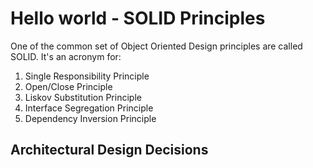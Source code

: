 # Hello world - SOLID Principles
One of the common set of Object Oriented Design principles are called SOLID. It's an acronym for:
1. Single Responsibility Principle
2. Open/Close Principle
3. Liskov Substitution Principle
4. Interface Segregation Principle
5. Dependency Inversion Principle

## Architectural Design Decisions
